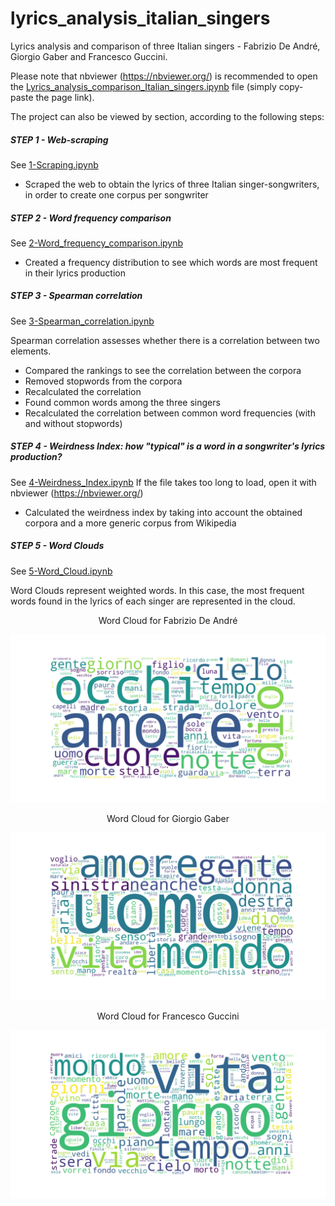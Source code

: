 # lyrics_analysis_italian_singers
Lyrics analysis and comparison of three Italian singers - Fabrizio De André, Giorgio Gaber and Francesco Guccini.

Please note that nbviewer (https://nbviewer.org/) is recommended to open the [Lyrics_analysis_comparison_Italian_singers.ipynb](Lyrics_analysis_comparison_Italian_singers.ipynb) file (simply copy-paste the page link).

The project can also be viewed by section, according to the following steps:

##### STEP 1 - Web-scraping

See [1-Scraping.ipynb](1-Scraping.ipynb)

- Scraped the web to obtain the lyrics of three Italian singer-songwriters, in order to create one corpus per songwriter

##### STEP 2 - Word frequency comparison

See [2-Word_frequency_comparison.ipynb](2-Word_frequency_comparison.ipynb)
- Created a frequency distribution to see which words are most frequent in their lyrics production

##### STEP 3 - Spearman correlation

See [3-Spearman_correlation.ipynb](3-Spearman_correlation.ipynb)

Spearman correlation assesses whether there is a correlation between two elements. 

- Compared the rankings to see the correlation between the corpora
- Removed stopwords from the corpora
- Recalculated the correlation
- Found common words among the three singers
- Recalculated the correlation between common word frequencies (with and without stopwords)

##### STEP 4 - Weirdness Index: how "typical" is a word in a songwriter's lyrics production?

See [4-Weirdness_Index.ipynb](4-Weirdness_Index.ipynb)
If the file takes too long to load, open it with nbviewer (https://nbviewer.org/)

- Calculated the weirdness index by taking into account the obtained corpora and a more generic corpus from Wikipedia

##### STEP 5 - Word Clouds

See [5-Word_Cloud.ipynb](5-Word_Cloud.ipynb)

Word Clouds represent weighted words. In this case, the most frequent words found in the lyrics of each singer are represented in the cloud.  


<p align='center'>
Word Cloud for Fabrizio De André  
 </p>
 
![De André](word_cloud_de_andre.png)

<p align='center'>
Word Cloud for Giorgio Gaber
 </p>

![Gaber](word_cloud_gaber.png)
 
 
 <p align='center'>
Word Cloud for Francesco Guccini 
 </p>
 
 ![Guccini](word_cloud_guccini.png)
